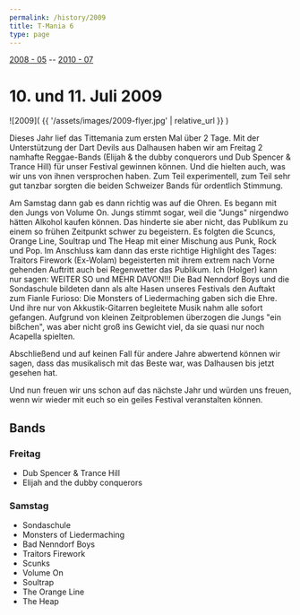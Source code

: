 ```yaml
---
permalink: /history/2009
title: T-Mania 6
type: page
---
```


[2008 - 05](/history/2008) -- [2010 - 07](/history/2010)

# 10. und 11. Juli 2009

![2009]( {{ '/assets/images/2009-flyer.jpg' | relative_url }} )

Dieses Jahr lief das Tittemania zum ersten Mal über 2 Tage. Mit der Unterstützung der Dart Devils aus Dalhausen haben wir am Freitag 2 namhafte Reggae-Bands (Elijah & the dubby conquerors und Dub Spencer & Trance Hill) für unser Festival gewinnen können. Und die hielten auch, was wir uns von ihnen versprochen haben. Zum Teil experimentell, zum Teil sehr gut tanzbar sorgten die beiden Schweizer Bands für ordentlich Stimmung.

Am Samstag dann gab es dann richtig was auf die Ohren. Es begann mit den Jungs von Volume On. Jungs stimmt sogar, weil die "Jungs" nirgendwo hätten Alkohol kaufen können. Das hinderte sie aber nicht, das Publikum zu einem so frühen Zeitpunkt schwer zu begeistern. Es folgten die Scuncs, Orange Line, Soultrap und The Heap mit einer Mischung aus Punk, Rock und Pop. Im Anschluss kam dann das erste richtige Highlight des Tages: Traitors Firework (Ex-Wolam) begeisterten mit ihrem extrem nach Vorne gehenden Auftritt auch bei Regenwetter das Publikum. Ich (Holger) kann nur sagen: WEITER SO und MEHR DAVON!!! Die Bad Nenndorf Boys und die Sondaschule bildeten dann als alte Hasen unseres Festivals den Auftakt zum Fianle Furioso: Die Monsters of Liedermaching gaben sich die Ehre. Und ihre nur von Akkustik-Gitarren begleitete Musik nahm alle sofort gefangen. Aufgrund von kleinen Zeitproblemen überzogen die Jungs "ein bißchen", was aber nicht groß ins Gewicht viel, da sie quasi nur noch Acapella spielten.

Abschließend und auf keinen Fall für andere Jahre abwertend können wir sagen, dass das musikalisch mit das Beste war, was Dalhausen bis jetzt gesehen hat.

Und nun freuen wir uns schon auf das nächste Jahr und würden uns freuen, wenn wir wieder mit euch so ein geiles Festival veranstalten können.

## Bands

### Freitag

- Dub Spencer & Trance Hill
- Elijah and the dubby conquerors

### Samstag

- Sondaschule
- Monsters of Liedermaching
- Bad Nenndorf Boys
- Traitors Firework
- Scunks
- Volume On
- Soultrap
- The Orange Line
- The Heap

